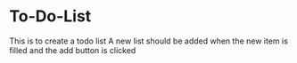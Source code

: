 # To-Do-List
This is to create a todo list
A new list should be added when the new item is filled and the add button is clicked 
